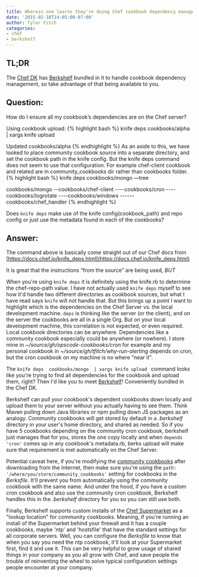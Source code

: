 ```yaml
---
title: Wherein one learns they're doing Chef cookbook dependency management manually
date: '2015-02-10T14:05:00-07:00'
author: Tyler Fitch
categories:
- chef
- berkshelf
---
```

## TL;DR
The [Chef DK](https://downloads.chef.io/chef-dk/) has [Berkshelf](http://berkshelf.com/) bundled in it to handle cookbook dependency management, so take advantage of that being available to you.

## Question:
How do I ensure all my cookbook’s dependencies are on the Chef server?

Using cookbook upload:
{% highlight bash %}
knife deps  cookbooks/alpha  | xargs knife upload

Updated cookbooks/alpha
{% endhighlight %}
As an aside to this, we have looked to place community cookbook source into a separate directory, and set the cookbook path in the knife config.  But the knife deps command does not seem to use that configuration. For example chef-client cookbook and related are in community_cookbooks dir rather than cookbooks folder.
{% highlight bash %}
knife deps  cookbooks/mongo —tree

cookbooks/mongo
--cookbooks/chef-client
----cookbooks/cron
----cookbooks/logrotate
----cookbooks/windows
------cookbooks/chef_handler
{% endhighlight %}

Does `knife deps` make use of the knife config(cookbook_path) and repo config or just use the metadata found in each of the cookbooks?

## Answer:
The command above is basically come straight out of our Chef docs from [https://docs.chef.io/knife_deps.html](https://docs.chef.io/knife_deps.html)

It is great that the instructions “from the source” are being used, *BUT*

When you're using `knife deps` it is definitely using the knife.rb to determine the chef-repo-path value.  I have not actually used `knife deps` myself to see how it'd handle two different directories as cookbook sources, but what I have read says `knife` will not handle that.  But this brings up a point I want to highlight which is the dependencies on the Chef Server vs. the local development machine.  `deps` is thinking like the server (or the client), and on the server the cookbooks are all in a single Org.  But on your local development machine, this correlation is not expected, or even required.  Local cookbook directories can be anywhere.  Dependencies like a community cookbook especially could be anywhere (or nowhere).  I store mine in *~/source/gh/opscode-cookbooks/cron* for example and my personal cookbook in *~/source/gh/tfitch/why-run-alerting* depends on cron, but the cron cookbook on my machine is no where "near it".

The `knife deps  cookbooks/mongo  | xargs knife upload ` command looks like you're trying to find all dependencies for the cookbook and upload them, right?  Then I'd like you to meet [Berkshelf](http://berkshelf.com/)!  Conveniently bundled in the Chef DK.

Berkshelf can pull your cookbook's dependent cookbooks down locally and upload them to your server without you actually having to see them.  Think Maven pulling down Java libraries or npm pulling down JS packages as an analogy.  Community cookbooks will get stored by default in a *.berkshelf* directory in your user's home directory, and shared as needed.  So if you have 5 cookbooks depending on the community cron cookbook, berkshelf just manages that for you, stores the one copy locally and when `depends 'cron'` comes up in any cookbook's metadata.rb, berks upload will make sure that requirement is met automatically on the Chef Server.

Potential caveat here, if you're modifying the [community cookbooks](https://supermarket.chef.io) after downloading from the Internet, then make sure you're using the `path: '/where/you/store/community_cookbooks'` setting for cookbooks in the *Berksfile*.  It'll prevent you from automatically using the community cookbook with the same name.  And under the hood, if you have a custom cron cookbook and also use the community cron cookbook, Berkshelf handles this in the *.berkshelf* directory for you so you can still use both.

Finally, Berkshelf supports custom installs of the [Chef Supermarket](https://github.com/opscode-cookbooks/supermarket) as a "lookup location" for community cookbooks.  Meaning, if you're running an install of the Supermarket behind your firewall and it has a couple cookbooks, maybe 'ntp' and 'hostsfile' that have the standard settings for all corporate servers.  Well, you can configure the *Berksfile* to know that when you say you need the ntp cookbook, it'll look at your Supermarket first, find it and use it.  This can be very helpful to grow usage of shared things in your company as you all grow with Chef, and save people the trouble of reinventing the wheel to solve typical configuration settings people encounter at your company.